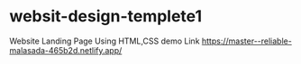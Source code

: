 # websit-design-templete1
Website Landing Page Using HTML,CSS
demo Link https://master--reliable-malasada-465b2d.netlify.app/

